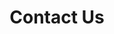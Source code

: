 ---
title: Contact Us
aliases: ['/pages/contact']
description: Drop us a message via our contact form
draft: false
sections:
  - type: contact
    heading: 'Let’s work together'
    text: 'Interested in our work? We’d love to hear more about your particular needs – and we’re confident we can guide you.'
---